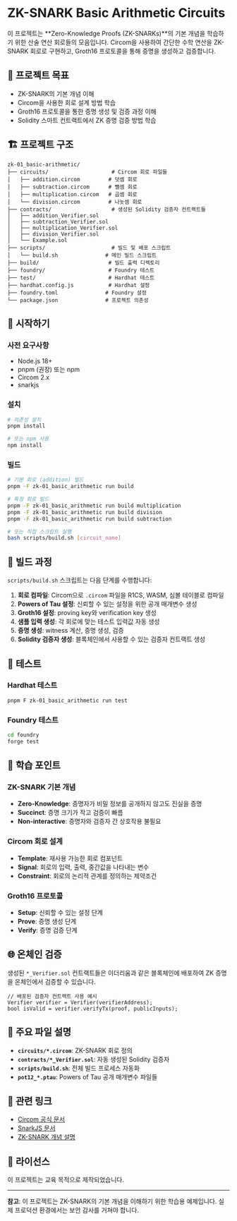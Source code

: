 # ZK-SNARK Basic Arithmetic Circuits

이 프로젝트는 **Zero-Knowledge Proofs (ZK-SNARKs)**의 기본 개념을 학습하기 위한 산술 연산 회로들의 모음입니다. Circom을 사용하여 간단한 수학 연산을 ZK-SNARK 회로로 구현하고, Groth16 프로토콜을 통해 증명을 생성하고 검증합니다.

## 🎯 프로젝트 목표

- ZK-SNARK의 기본 개념 이해
- Circom을 사용한 회로 설계 방법 학습
- Groth16 프로토콜을 통한 증명 생성 및 검증 과정 이해
- Solidity 스마트 컨트랙트에서 ZK 증명 검증 방법 학습

## 🏗️ 프로젝트 구조

```
zk-01_basic-arithmetic/
├── circuits/                    # Circom 회로 파일들
│   ├── addition.circom         # 덧셈 회로
│   ├── subtraction.circom      # 뺄셈 회로
│   ├── multiplication.circom   # 곱셈 회로
│   └── division.circom         # 나눗셈 회로
├── contracts/                   # 생성된 Solidity 검증자 컨트랙트들
│   ├── addition_Verifier.sol
│   ├── subtraction_Verifier.sol
│   ├── multiplication_Verifier.sol
│   ├── division_Verifier.sol
│   └── Example.sol
├── scripts/                     # 빌드 및 배포 스크립트
│   └── build.sh               # 메인 빌드 스크립트
├── build/                      # 빌드 출력 디렉토리
├── foundry/                    # Foundry 테스트
├── test/                       # Hardhat 테스트
├── hardhat.config.js           # Hardhat 설정
├── foundry.toml               # Foundry 설정
└── package.json               # 프로젝트 의존성
```

## 🚀 시작하기

### 사전 요구사항

- Node.js 18+ 
- pnpm (권장) 또는 npm
- Circom 2.x
- snarkjs

### 설치

```bash
# 의존성 설치
pnpm install

# 또는 npm 사용
npm install
```

### 빌드

```bash
# 기본 회로 (addition) 빌드
pnpm -F zk-01_basic_arithmetic run build

# 특정 회로 빌드
pnpm -F zk-01_basic_arithmetic run build multiplication
pnpm -F zk-01_basic_arithmetic run build division
pnpm -F zk-01_basic_arithmetic run build subtraction

# 또는 직접 스크립트 실행
bash scripts/build.sh [circuit_name]
```

## 🔧 빌드 과정

`scripts/build.sh` 스크립트는 다음 단계를 수행합니다:

1. **회로 컴파일**: Circom으로 `.circom` 파일을 R1CS, WASM, 심볼 테이블로 컴파일
2. **Powers of Tau 설정**: 신뢰할 수 있는 설정을 위한 공개 매개변수 생성
3. **Groth16 설정**: proving key와 verification key 생성
4. **샘플 입력 생성**: 각 회로에 맞는 테스트 입력값 자동 생성
5. **증명 생성**: witness 계산, 증명 생성, 검증
6. **Solidity 검증자 생성**: 블록체인에서 사용할 수 있는 검증자 컨트랙트 생성

## 🧪 테스트

### Hardhat 테스트
```bash
pnpm F zk-01_basic_arithmetic run test
```

### Foundry 테스트
```bash
cd foundry
forge test
```

## 📖 학습 포인트

### ZK-SNARK 기본 개념
- **Zero-Knowledge**: 증명자가 비밀 정보를 공개하지 않고도 진실을 증명
- **Succinct**: 증명 크기가 작고 검증이 빠름
- **Non-interactive**: 증명자와 검증자 간 상호작용 불필요

### Circom 회로 설계
- **Template**: 재사용 가능한 회로 컴포넌트
- **Signal**: 회로의 입력, 출력, 중간값을 나타내는 변수
- **Constraint**: 회로의 논리적 관계를 정의하는 제약조건

### Groth16 프로토콜
- **Setup**: 신뢰할 수 있는 설정 단계
- **Prove**: 증명 생성 단계
- **Verify**: 증명 검증 단계

## 🌐 온체인 검증

생성된 `*_Verifier.sol` 컨트랙트들은 이더리움과 같은 블록체인에 배포하여 ZK 증명을 온체인에서 검증할 수 있습니다.

```solidity
// 배포된 검증자 컨트랙트 사용 예시
Verifier verifier = Verifier(verifierAddress);
bool isValid = verifier.verifyTx(proof, publicInputs);
```

## 📁 주요 파일 설명

- **`circuits/*.circom`**: ZK-SNARK 회로 정의
- **`contracts/*_Verifier.sol`**: 자동 생성된 Solidity 검증자
- **`scripts/build.sh`**: 전체 빌드 프로세스 자동화
- **`pot12_*.ptau`**: Powers of Tau 공개 매개변수 파일들

## 🔗 관련 링크

- [Circom 공식 문서](https://docs.circom.io/)
- [SnarkJS 문서](https://github.com/iden3/snarkjs)
- [ZK-SNARK 개념 설명](https://z.cash/technology/zksnarks/)

## 📝 라이선스

이 프로젝트는 교육 목적으로 제작되었습니다.

---

**참고**: 이 프로젝트는 ZK-SNARK의 기본 개념을 이해하기 위한 학습용 예제입니다. 실제 프로덕션 환경에서는 보안 감사를 거쳐야 합니다.

